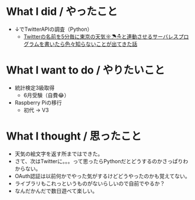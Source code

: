 # What I did / やったこと
- ↓でTwitterAPIの調査（Python）
  - [Twitterの名前を5分毎に東京の天気☼☂☃と連動させるサーバレスプログラムを書いたら色々知らないことが出てきた話](https://qiita.com/issei_y/items/ab641746be2704db98be)

# What I want to do / やりたいこと
- 統計検定3級取得
  - 6月受験（自費😂）
- Raspberry Piの移行
  - 初代 → V3

# What I thought / 思ったこと
- 天気の絵文字を返す所まではできた。
- さて、次はTwitterに。。。って思ったらPythonだとどうするのかさっぱりわからない。
- OAuth認証は以前何かでやった気がするけどどうやったのかも覚えてない。
- ライブラリもこれっというものがないらしいので自前でやるか？
- なんだかんだで数日遊べて楽しい。
